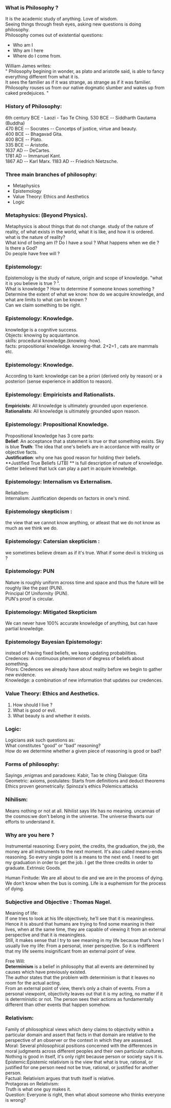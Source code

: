 
### What is Philosophy ?  
It is the academic study of anything. Love of wisdom.  
Seeing things through fresh eyes, asking new questions is doing philosophy.  
Philosophy comes out of existential questions:   
- Who am I    
- Why am I here   
- Where do I come from.   
  
William James writes:   
" Philosophy begining in wonder, as plato and aristotle said, is able to fancy everything different from what it is.  
It sees the familier as if it was strange, as strange as if it was familier.   
Philosophy rouses us from our native dogmatic slumber and wakes up from caked predejuices. "     

### History of Philosophy:   
6th century BCE - Laozi - Tao Te Ching. 
530 BCE -- Siddharth Gautama (Buddha)   
470 BCE -- Socrates -- Concetps of justice, virtue and beauty.   
400 BCE -- Bhagavad Gita.   
400 BCE -- Plato.   
335 BCE -- Aristotle.   
1637 AD -- DeCartes.   
1781 AD -- Immanuel Kant.   
1867 AD -- Karl Marx. 
1183 AD -- Friedrich Nietzsche. 






### Three main branches of philosophy:   
- Metaphysics
- Epistemology
- Value Theory: Ethics and Aesthetics
- Logic

### Metaphysics: (Beyond Physics).    
Metaphysics is about things that do not change.
study of the nature of reality, of what exists in the world, what it is like, and how it is ordered.  
what is the nature of reality?  
What kind of being am I? Do I have a soul ? What happens when we die ?  
Is there a God?  
Do people have free will ?  

### Epistemology: 
Epistemology is the study of nature, origin and scope of knowledge. 
"what it is you believe is true ? ".    
What is knowledge ?  How to determine if someone knows something ?  
Determine the extent of what we know:  how do we acquire knowledge, and what are limits to what can be known ?     
Can we claim something to be right.    

### Epistemology: Knowledge. 
knowledge is a cognitive success.   
Objects: knowing by acquiantance.   
skills: procedural knowledge.(knowing -how).   
facts: propositional knowledge.  knowing-that.  2+2=1 , cats are mammals etc.    

### Epistemology: Knowledge.   
According to kant: knowledge can be a priori (derived only by reason) or a posteriori (sense experience in addition to reason).     

### Epistemology: Empiricists and Rationalists.   
**Empiricists**:  All knowledge is ultimately grounded upon experience.    
**Rationalists**: All knowledge is ultimately grounded upon reason.     

### Epistemology: Propositional Knowledge.   
Propositional knowledge has 3 core parts:   
**Belief**: An acceptance that a statement is true or that something exists. Sky is blue
**Truth**: The idea that one's beliefs are in accordance with reality or objective facts.   
**Justification**:   why one has good reason for holding their beliefs.   
**Justified True Beliefs (JTB) **  is full description of nature of knowledge.     
Getter believed that luck can play a part in acquire knowledge.

### Epistemology: Internalism vs Externalism.  
Reliabilism:   
Internalism: Justification depends on factors in one's mind.  

### Epistemology skepticism :    
the view that we cannot know anything, or atleast that we do not know as much as we think we do.   


### Epistemology: Catersian skepticism :    
we sometimes believe dream as if it's true. What if some devil is tricking us ?   


### Epistemology: PUN   
Nature is roughly uniform across time and space and thus the future will be roughly like the past (PUN).  
Principal Of Uniformity (PUN).   
PUN's proof is circular.    

### Epistemology: Mitigated Skepticism
We can never have 100% accurate knowledge of anything, but can have partial knowledge.  

### Epistemology Bayesian Epistemology:    
instead of having fixed beliefs, we keep updating probabilities.    
Credences: A continuous phenimenon of degress of beliefs about something.   
Priors: Credences we already have about reality before we begin to gather new evidence.   
Knowledge:  a combination of new information that updates our credences.    


### Value Theory: Ethics and Aesthetics. 
1) How should I live ?  
2) What is good or evil. 
3) What beauty is and whether it exists. 

### Logic:      
Logicians ask such questions as:  
What constitutes "good" or "bad" reasoning?  
How do we determine whether a given piece of reasoning is good or bad?  

### Forms of philosophy: 
Sayings ,enigmas and paradoxes: Kabir, Tao te ching
Dialogue: Gita
Geometric: axioms, postulates: Starts from definitions and deduct theorems
Ethics proven geometrically: Spinoza's ethics
Polemics:attacks

### Nihilism:
Means nothing or not at all. Nihilist says life has no meaning.
uncannas of the cosmos:we don't belong in the universe. The universe thwarts our efforts to understand it.

### Why are you here ?
Instrumental reasoning: Every point, the credits, the graduation, the job, the money are all instruments to the next moment. It's also called means-ends reasoning. So every single point is a means to the next end. I need to get my graduation in order to get the job. I get the three credits in order to graduate. Extrinsic Goods.


Human Finitude: We are all about to die and we are in the process of dying.  We don't know when the bus is coming. Life is a euphemism for the process of dying.


### Subjective and Objective :  Thomas Nagel.   
Meaning of life:    
If one tries to look at his life objectively, he’ll see that it is meaningless. Hence it is absurd that humans are trying to find some meaning in their lives, when at the same time, they are capable of viewing it from an external perspective and that it is meaningless.    
Still, it makes sense that I try to see meaning in my life because that’s how I usually live my life: From a personal, inner perspective. So it is indifferent that my life seems insignificant from an external point of view.   

Free Will:    
**Determinism** is a belief in philosophy that all events are determined by causes which have previously existed.    
The author states that the problem with determinism is that it leaves no room for the actual acting.     
From an external point of view, there’s only a chain of events. From a personal viewpoint, objectivity leaves out that it is my acting, no matter if it is deterministic or not. The person sees their actions as fundamentally different than other events that happen somehow.     


### Relativism:   
Family of philosophical views which deny claims to objectivity within a particular domain and assert that facts in that domain are relative to the perspective of an observer or the context in which they are assessed.     
Moral: Several philosophical positions concerned with the differences in moral judgments across different peoples and their own particular cultures.   
Nothing is good in itself, it's only right because person or society says it is.
Epistemic:Epistemic relativism is the view that what is true, rational, or justified for one person need not be true, rational, or justified for another person.  
Factual: Relativism argues that truth itself is relative.          
Protagoras on Relativism:   
Truth is what one guy makes it.  
Question:  Everyone is right, then what about someone who thinks everyone is wrong? 



